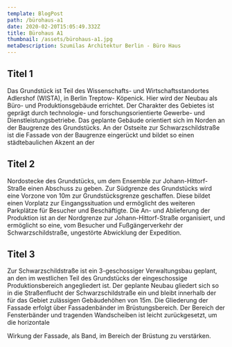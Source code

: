 ```yaml
---
template: BlogPost
path: /bürohaus-a1
date: 2020-02-20T15:05:49.332Z
title: Bürohaus A1
thumbnail: /assets/bürohaus-a1.jpg
metaDescription: Szumilas Architektur Berlin - Büro Haus
---
```

## Titel 1

Das Grundstück ist Teil des Wissenschafts- und Wirtschaftsstandortes Adlershof (WISTA), in Berlin Treptow- Köpenick. Hier wird der Neubau als Büro- und Produktionsgebäude errichtet. Der Charakter des Gebietes ist geprägt durch technologie- und forschungsorientierte Gewerbe- und Dienstleistungsbetriebe. Das geplante Gebäude orientiert sich im Norden an der Baugrenze des Grundstücks. An der Ostseite zur Schwarzschildstraße ist die Fassade von der Baugrenze eingerückt und bildet so einen städtebaulichen Akzent an der

## Titel 2

Nordostecke des Grundstücks, um dem Ensemble zur Johann-Hittorf-Straße einen Abschuss zu geben. Zur Südgrenze des Grundstücks wird eine Vorzone von 10m zur Grundstücksgrenze geschaffen. Diese bildet einen Vorplatz zur Eingangssituation und ermöglicht des weiteren Parkplätze für Besucher und Beschäftigte. Die An- und Ablieferung der Produktion ist an der Nordgrenze zur Johann-Hittorf-Straße organisiert, und ermöglicht so eine, vom Besucher und Fußgängerverkehr der Schwarzschildstraße, ungestörte Abwicklung der Expedition.

## Titel 3

Zur Schwarzschildstraße ist ein 3-geschossiger Verwaltungsbau geplant, an den im westlichen Teil des Grundstücks der eingeschossige Produktionsbereich angegliedert ist. Der geplante Neubau gliedert sich so in die Straßenflucht der Schwarzschildstraße ein und bleibt innerhalb der für das Gebiet zulässigen Gebäudehöhen von 15m. Die Gliederung der Fassade erfolgt über Fassadenbänder im Brüstungsbereich. Der Bereich der Fensterbänder und tragenden Wandscheiben ist leicht zurückgesetzt, um die horizontale

Wirkung der Fassade, als Band, im Bereich der Brüstung zu verstärken.